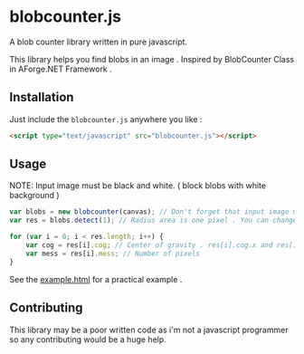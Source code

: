 blobcounter.js
=========
A blob counter library written in pure javascript.

This library helps you find blobs in an image . Inspired by BlobCounter Class in AForge.NET Framework .

## Installation

Just include the `blobcounter.js` anywhere you like :
```html
<script type="text/javascript" src="blobcounter.js"></script>
```

## Usage
NOTE: Input image must be black and white. ( block blobs with white background )
```javascript
var blobs = new blobcounter(canvas); // Don't forget that input image must be all back and white ( block blobs with white background ) . Apply threshold filter to do that . 
var res = blobs.detect(1); // Radius area is one pixel . You can change it.

for (var i = 0; i < res.length; i++) {
	var cog = res[i].cog; // Center of gravity . res[i].cog.x and res[i].cog.y
	var mess = res[i].mess; // Number of pixels
}
```
See the [example.html](../master/example.html) for a practical example .

## Contributing

This library may be a poor written code as i'm not a javascript programmer so any contributing would be a huge help.
